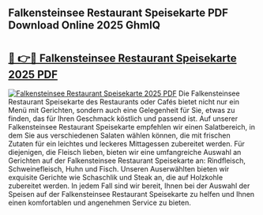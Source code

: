 ## Falkensteinsee Restaurant Speisekarte PDF Download Online 2025 GhmlQ

# <h2><a href="http://gc5hm5p.nevu.top/?p=Falkensteinsee+Restaurant+Speisekarte">🔗 👉🔴 Falkensteinsee Restaurant Speisekarte 2025 PDF</a></h2>

[![Falkensteinsee Restaurant Speisekarte 2025 PDF](https://i.imgur.com/dBaPXMq.png)](http://gc5hm5p.nevu.top/?p=Falkensteinsee+Restaurant+Speisekarte)
Die Falkensteinsee Restaurant Speisekarte des Restaurants oder Cafés bietet nicht nur ein Menü mit Gerichten, sondern auch eine Gelegenheit für Sie, etwas zu finden, das für Ihren Geschmack köstlich und passend ist. Auf unserer Falkensteinsee Restaurant Speisekarte empfehlen wir einen Salatbereich, in dem Sie aus verschiedenen Salaten wählen können, die mit frischen Zutaten für ein leichtes und leckeres Mittagessen zubereitet werden. Für diejenigen, die Fleisch lieben, bieten wir eine umfangreiche Auswahl an Gerichten auf der Falkensteinsee Restaurant Speisekarte an: Rindfleisch, Schweinefleisch, Huhn und Fisch. Unseren Auserwählten bieten wir exquisite Gerichte wie Schaschlik und Steak an, die auf Holzkohle zubereitet werden. In jedem Fall sind wir bereit, Ihnen bei der Auswahl der Speisen auf der Falkensteinsee Restaurant Speisekarte zu helfen und Ihnen einen komfortablen und angenehmen Service zu bieten.
